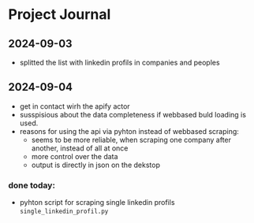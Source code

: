 # Project Journal

## 2024-09-03

- splitted the list with linkedin profils in companies and peoples

## 2024-09-04

- get in contact wirh the apify actor
- susspisious about the data completeness if webbased buld loading is used.
- reasons for using the api via pyhton instead of webbased scraping:
  - seems to be more reliable, when scraping one company after another, instead of all at once
  - more control over the data
  - output is directly in json on the dekstop

### done today:

- pyhton script for scraping single linkedin profils `single_linkedin_profil.py`
